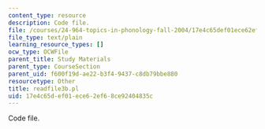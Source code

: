 ```yaml
---
content_type: resource
description: Code file.
file: /courses/24-964-topics-in-phonology-fall-2004/17e4c65def01ece62ef68ce92404835c_readfile3b.pl
file_type: text/plain
learning_resource_types: []
ocw_type: OCWFile
parent_title: Study Materials
parent_type: CourseSection
parent_uid: f600f19d-ae22-b3f4-9437-c8db79bbe880
resourcetype: Other
title: readfile3b.pl
uid: 17e4c65d-ef01-ece6-2ef6-8ce92404835c
---
```

Code file.

